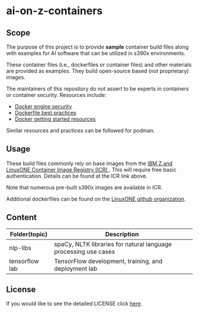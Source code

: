 # ai-on-z-containers

## Scope

The purpose of this project is to provide __sample__ container build files along with examples for AI software that can be utilized in s390x 
environments.

These container files (i.e., dockerfiles or container files) and other materials are provided as examples.
They build open-source based (not proprietary) images. 

The maintainers of this repository do not assert to be experts in containers or container security.
Resources include:
  - [Docker engine security](https://docs.docker.com/engine/security/)
  - [Dockerfile best practices](https://docs.docker.com/develop/develop-images/dockerfile_best-practices/)
  - [Docker getting started resources](https://docs.docker.com/get-started/resources/)

Similar resources and practices can be followed for podman. 


## Usage
These build files commonly rely on base images from the [IBM Z and LinuxONE Container Image Registry (ICR) ](https://ibm.github.io/ibm-z-oss-hub/main/main.html). 
This will require free basic authentication. Details can be found at the ICR link above.

Note that numerous pre-built s390x images are available in ICR.

Additional dockerfiles can be found on the [LinuxONE github organization](https://github.com/linux-on-ibm-z/dockerfile-examples).

## Content

| Folder(topic) | Description   |
| ------------- | ------------- |
| nlp-libs     | spaCy, NLTK libraries for natural language processing use cases |
| tensorflow lab | TensorFlow development, training, and deployment lab |


## License
If you would like to see the detailed LICENSE click [here](LICENSE).
